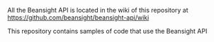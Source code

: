 All the Beansight API is located in the wiki of this repository at https://github.com/beansight/beansight-api/wiki

This repository contains samples of code that use the Beansight API

